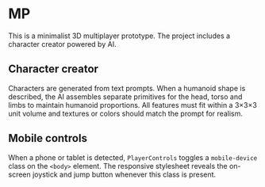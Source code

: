 # MP

This is a minimalist 3D multiplayer prototype. The project includes a
character creator powered by AI.

## Character creator

Characters are generated from text prompts. When a humanoid shape is
described, the AI assembles separate primitives for the head, torso and
limbs to maintain humanoid proportions. All features must fit within a
3×3×3 unit volume and textures or colors should match the prompt for
realism.

## Mobile controls

When a phone or tablet is detected, `PlayerControls` toggles a `mobile-device`
class on the `<body>` element. The responsive stylesheet reveals the on-screen
joystick and jump button whenever this class is present.
